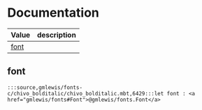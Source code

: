 # Documentation
|Value|description|
|---|---|
|[font](#font)||

## font

```moonbit
:::source,gmlewis/fonts-c/chivo_bolditalic/chivo_bolditalic.mbt,6429:::let font : <a href="gmlewis/fonts#Font">@gmlewis/fonts.Font</a>
```


